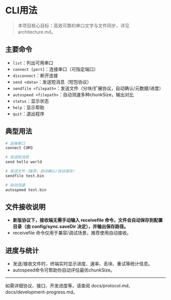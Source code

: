 # CLI用法

> 本项目核心目标：高效可靠的串口文字与文件同步，详见 architecture.md。

## 主要命令

- `list`：列出可用串口
- `connect [port]`：连接串口（可指定端口）
- `disconnect`：断开连接
- `send <data>`：发送短消息（短包协议）
- `sendfile <filepath>`：发送文件（分块/扩展协议，自动确认/元数据/进度）
- `autospeed <filepath>`：自动测速多种chunkSize，输出对比
- `status`：显示状态
- `help`：显示帮助
- `quit`：退出程序

## 典型用法

```bash
# 连接串口
connect COM3

# 发送短消息
send hello world

# 发送文件（推荐，自动确认/自动保存）
sendfile test.bin

# 自动测速
autospeed test.bin
```

## 文件接收说明
- **新版协议下，接收端无需手动输入 receivefile 命令，文件会自动保存到配置目录（由 config/sync.saveDir 决定），并输出保存路径。**
- receivefile 命令仅用于兼容/调试场景，推荐使用自动接收。

## 进度与统计
- 发送/接收文件时，终端实时显示进度、速率、丢块、重试等统计信息。
- autospeed命令可帮助你自动评估最优chunkSize。

---

如需详细协议、接口、开发进度等，请查阅 docs/protocol.md、docs/development-progress.md。 